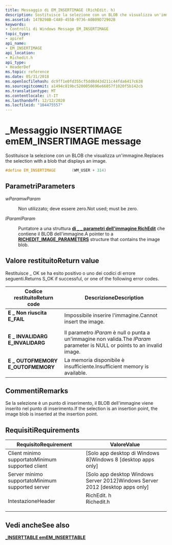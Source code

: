 ```yaml
---
title: Messaggio di EM_INSERTIMAGE (RichEdit. h)
description: Sostituisce la selezione con un BLOB che visualizza un'immagine.
ms.assetid: 147B298B-C4A9-455B-9736-A0B09D72902B
keywords:
- Controlli di Windows Message EM_INSERTIMAGE
topic_type:
- apiref
api_name:
- EM_INSERTIMAGE
api_location:
- Richedit.h
api_type:
- HeaderDef
ms.topic: reference
ms.date: 05/31/2018
ms.openlocfilehash: dc9ff1e0fd355cf5dd8d43d211c44fda6417c638
ms.sourcegitcommit: a1494c819bc5200050696e66057f1020f5b142cb
ms.translationtype: MT
ms.contentlocale: it-IT
ms.lasthandoff: 12/12/2020
ms.locfileid: "104475557"
---
```

# <a name="em_insertimage-message"></a><span data-ttu-id="cc992-104">\_Messaggio INSERTIMAGE em</span><span class="sxs-lookup"><span data-stu-id="cc992-104">EM\_INSERTIMAGE message</span></span>

<span data-ttu-id="cc992-105">Sostituisce la selezione con un BLOB che visualizza un'immagine.</span><span class="sxs-lookup"><span data-stu-id="cc992-105">Replaces the selection with a blob that displays an image.</span></span>


```C++
#define EM_INSERTIMAGE       (WM_USER + 314)
```



## <a name="parameters"></a><span data-ttu-id="cc992-106">Parametri</span><span class="sxs-lookup"><span data-stu-id="cc992-106">Parameters</span></span>

<dl> <dt>

<span data-ttu-id="cc992-107">*wParam*</span><span class="sxs-lookup"><span data-stu-id="cc992-107">*wParam*</span></span> 
</dt> <dd>

<span data-ttu-id="cc992-108">Non utilizzato; deve essere zero.</span><span class="sxs-lookup"><span data-stu-id="cc992-108">Not used; must be zero.</span></span>

</dd> <dt>

<span data-ttu-id="cc992-109">*lParam*</span><span class="sxs-lookup"><span data-stu-id="cc992-109">*lParam*</span></span> 
</dt> <dd>

<span data-ttu-id="cc992-110">Puntatore a una struttura [**di \_ \_ parametri dell'immagine RichEdit**](/windows/win32/api/richedit/ns-richedit-richedit_image_parameters) che contiene il BLOB dell'immagine.</span><span class="sxs-lookup"><span data-stu-id="cc992-110">A pointer to a [**RICHEDIT\_IMAGE\_PARAMETERS**](/windows/win32/api/richedit/ns-richedit-richedit_image_parameters) structure that contains the image blob.</span></span>

</dd> </dl>

## <a name="return-value"></a><span data-ttu-id="cc992-111">Valore restituito</span><span class="sxs-lookup"><span data-stu-id="cc992-111">Return value</span></span>

<span data-ttu-id="cc992-112">Restituisce \_ OK se ha esito positivo o uno dei codici di errore seguenti.</span><span class="sxs-lookup"><span data-stu-id="cc992-112">Returns S\_OK if successful, or one of the following error codes.</span></span>



| <span data-ttu-id="cc992-113">Codice restituito</span><span class="sxs-lookup"><span data-stu-id="cc992-113">Return code</span></span>                                                                                    | <span data-ttu-id="cc992-114">Descrizione</span><span class="sxs-lookup"><span data-stu-id="cc992-114">Description</span></span>                                                   |
|------------------------------------------------------------------------------------------------|---------------------------------------------------------------|
| <dl> <span data-ttu-id="cc992-115"><dt>**E \_ Non riuscita**</dt></span><span class="sxs-lookup"><span data-stu-id="cc992-115"><dt>**E\_FAIL** </dt></span></span> </dl>        | <span data-ttu-id="cc992-116">Impossibile inserire l'immagine.</span><span class="sxs-lookup"><span data-stu-id="cc992-116">Cannot insert the image.</span></span> <br/>                          |
| <dl> <span data-ttu-id="cc992-117"><dt>**E \_ INVALIDARG**</dt></span><span class="sxs-lookup"><span data-stu-id="cc992-117"><dt>**E\_INVALIDARG**</dt></span></span> </dl>   | <span data-ttu-id="cc992-118">Il parametro *lParam* è null o punta a un'immagine non valida.</span><span class="sxs-lookup"><span data-stu-id="cc992-118">The *lParam* parameter is NULL or points to an invalid image.</span></span> |
| <dl> <span data-ttu-id="cc992-119"><dt>**E \_ OUTOFMEMORY**</dt></span><span class="sxs-lookup"><span data-stu-id="cc992-119"><dt>**E\_OUTOFMEMORY** </dt></span></span> </dl> | <span data-ttu-id="cc992-120">La memoria disponibile è insufficiente.</span><span class="sxs-lookup"><span data-stu-id="cc992-120">Insufficient memory is available.</span></span><br/>                  |



 

## <a name="remarks"></a><span data-ttu-id="cc992-121">Commenti</span><span class="sxs-lookup"><span data-stu-id="cc992-121">Remarks</span></span>

<span data-ttu-id="cc992-122">Se la selezione è un punto di inserimento, il BLOB dell'immagine viene inserito nel punto di inserimento.</span><span class="sxs-lookup"><span data-stu-id="cc992-122">If the selection is an insertion point, the image blob is inserted at the insertion point.</span></span>

## <a name="requirements"></a><span data-ttu-id="cc992-123">Requisiti</span><span class="sxs-lookup"><span data-stu-id="cc992-123">Requirements</span></span>



| <span data-ttu-id="cc992-124">Requisito</span><span class="sxs-lookup"><span data-stu-id="cc992-124">Requirement</span></span> | <span data-ttu-id="cc992-125">Valore</span><span class="sxs-lookup"><span data-stu-id="cc992-125">Value</span></span> |
|-------------------------------------|---------------------------------------------------------------------------------------|
| <span data-ttu-id="cc992-126">Client minimo supportato</span><span class="sxs-lookup"><span data-stu-id="cc992-126">Minimum supported client</span></span><br/> | <span data-ttu-id="cc992-127">\[Solo app desktop di Windows 8\]</span><span class="sxs-lookup"><span data-stu-id="cc992-127">Windows 8 \[desktop apps only\]</span></span><br/>                                            |
| <span data-ttu-id="cc992-128">Server minimo supportato</span><span class="sxs-lookup"><span data-stu-id="cc992-128">Minimum supported server</span></span><br/> | <span data-ttu-id="cc992-129">\[Solo app desktop Windows Server 2012\]</span><span class="sxs-lookup"><span data-stu-id="cc992-129">Windows Server 2012 \[desktop apps only\]</span></span><br/>                                  |
| <span data-ttu-id="cc992-130">Intestazione</span><span class="sxs-lookup"><span data-stu-id="cc992-130">Header</span></span><br/>                   | <dl> <span data-ttu-id="cc992-131"><dt>RichEdit. h</dt></span><span class="sxs-lookup"><span data-stu-id="cc992-131"><dt>Richedit.h</dt></span></span> </dl> |



## <a name="see-also"></a><span data-ttu-id="cc992-132">Vedi anche</span><span class="sxs-lookup"><span data-stu-id="cc992-132">See also</span></span>

<dl> <dt>

[<span data-ttu-id="cc992-133">**\_INSERTTABLE em**</span><span class="sxs-lookup"><span data-stu-id="cc992-133">**EM\_INSERTTABLE**</span></span>](em-inserttable.md)
</dt> </dl>

 

 





